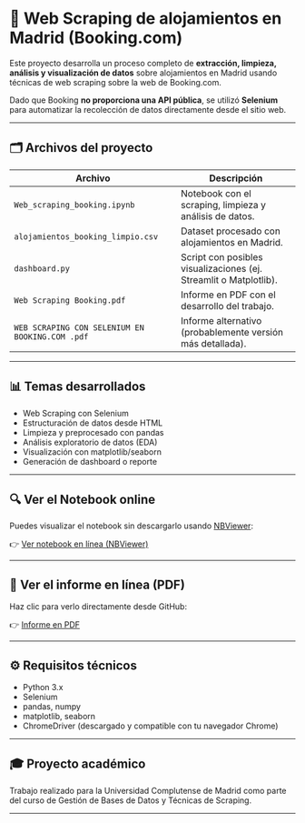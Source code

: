 # 🏨 Web Scraping de alojamientos en Madrid (Booking.com)

Este proyecto desarrolla un proceso completo de **extracción, limpieza, análisis y visualización de datos** sobre alojamientos en Madrid usando técnicas de web scraping sobre la web de Booking.com.

Dado que Booking **no proporciona una API pública**, se utilizó **Selenium** para automatizar la recolección de datos directamente desde el sitio web.

---

## 🗂 Archivos del proyecto

| Archivo                                | Descripción                                                                 |
|----------------------------------------|-----------------------------------------------------------------------------|
| `Web_scraping_booking.ipynb`           | Notebook con el scraping, limpieza y análisis de datos.                    |
| `alojamientos_booking_limpio.csv`      | Dataset procesado con alojamientos en Madrid.                              |
| `dashboard.py`                         | Script con posibles visualizaciones (ej. Streamlit o Matplotlib).          |
| `Web Scraping Booking.pdf`             | Informe en PDF con el desarrollo del trabajo.                              |
| `WEB SCRAPING CON SELENIUM EN BOOKING.COM .pdf` | Informe alternativo (probablemente versión más detallada).        |

---

## 📊 Temas desarrollados

- Web Scraping con Selenium
- Estructuración de datos desde HTML
- Limpieza y preprocesado con pandas
- Análisis exploratorio de datos (EDA)
- Visualización con matplotlib/seaborn
- Generación de dashboard o reporte

---

## 🔍 Ver el Notebook online

Puedes visualizar el notebook sin descargarlo usando [NBViewer](https://nbviewer.org/):

👉 [Ver notebook en línea (NBViewer)](https://nbviewer.org/github/AlexandroBG/booking-madrid-webscraping/blob/main/Web_scraping_booking.ipynb)

---

## 📄 Ver el informe en línea (PDF)

Haz clic para verlo directamente desde GitHub:

👉 [Informe en PDF](https://github.com/AlexandroBG/booking-madrid-webscraping/blob/main/Web%20Scraping%20Booking.pdf)

---

## ⚙️ Requisitos técnicos

- Python 3.x
- Selenium
- pandas, numpy
- matplotlib, seaborn
- ChromeDriver (descargado y compatible con tu navegador Chrome)

---

## 🎓 Proyecto académico

Trabajo realizado para la Universidad Complutense de Madrid como parte del curso de Gestión de Bases de Datos y Técnicas de Scraping.

---
